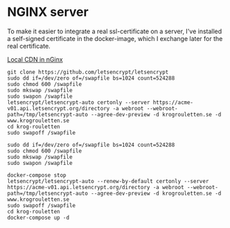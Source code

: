 # NGINX server

To make it easier to integrate a real ssl-certificate on a server, I've
installed a self-signed certificate in the docker-image, which I exchange
later for the real certificate.


[Local CDN in nGinx](https://jesus.perezpaz.es/2014/02/configure-subdomain-as-cdn-in-nginx-wordpress-w3-total-cache-configurations/)


```
git clone https://github.com/letsencrypt/letsencrypt
sudo dd if=/dev/zero of=/swapfile bs=1024 count=524288
sudo chmod 600 /swapfile
sudo mkswap /swapfile
sudo swapon /swapfile
letsencrypt/letsencrypt-auto certonly --server https://acme-v01.api.letsencrypt.org/directory -a webroot --webroot-path=/tmp/letsencrypt-auto --agree-dev-preview -d krogrouletten.se -d www.krogrouletten.se
cd krog-rouletten
sudo swapoff /swapfile
```

```
sudo dd if=/dev/zero of=/swapfile bs=1024 count=524288
sudo chmod 600 /swapfile
sudo mkswap /swapfile
sudo swapon /swapfile

docker-compose stop
letsencrypt/letsencrypt-auto --renew-by-default certonly --server https://acme-v01.api.letsencrypt.org/directory -a webroot --webroot-path=/tmp/letsencrypt-auto --agree-dev-preview -d krogrouletten.se -d www.krogrouletten.se
sudo swapoff /swapfile
cd krog-rouletten
docker-compose up -d
```
